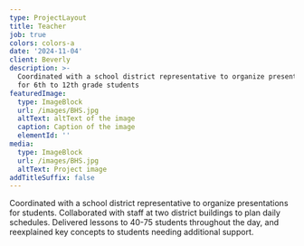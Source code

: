 ```yaml
---
type: ProjectLayout
title: Teacher
job: true
colors: colors-a
date: '2024-11-04'
client: Beverly
description: >-
  Coordinated with a school district representative to organize presentations
  for 6th to 12th grade students
featuredImage:
  type: ImageBlock
  url: /images/BHS.jpg
  altText: altText of the image
  caption: Caption of the image
  elementId: ''
media:
  type: ImageBlock
  url: /images/BHS.jpg
  altText: Project image
addTitleSuffix: false
---
```

Coordinated with a school district representative to organize presentations for students. Collaborated with staff at two district buildings to plan daily schedules. Delivered lessons to 40-75 students throughout the day, and reexplained key concepts to students needing additional support.
